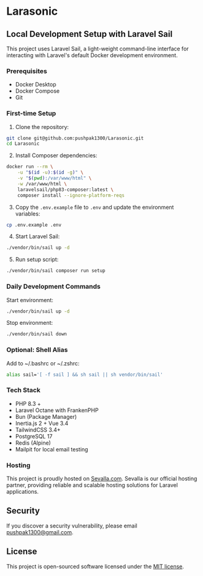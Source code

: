 # Larasonic

## Local Development Setup with Laravel Sail

This project uses Laravel Sail, a light-weight command-line interface for interacting with Laravel's default Docker development environment.

### Prerequisites

- Docker Desktop
- Docker Compose
- Git

### First-time Setup

1. Clone the repository:

```bash
git clone git@github.com:pushpak1300/Larasonic.git
cd Larasonic
```

2. Install Composer dependencies:

```bash
docker run --rm \
    -u "$(id -u):$(id -g)" \
    -v "$(pwd):/var/www/html" \
    -w /var/www/html \
    laravelsail/php83-composer:latest \
    composer install --ignore-platform-reqs
```

3. Copy the `.env.example` file to `.env` and update the environment variables:

```bash
cp .env.example .env
```

4. Start Laravel Sail:

```bash
./vendor/bin/sail up -d
```

5. Run setup script:

```bash
./vendor/bin/sail composer run setup
```

### Daily Development Commands

Start environment:

```bash
./vendor/bin/sail up -d
```

Stop environment:

```bash
./vendor/bin/sail down
```


### Optional: Shell Alias

Add to ~/.bashrc or ~/.zshrc:

```bash
alias sail='[ -f sail ] && sh sail || sh vendor/bin/sail'
```

### Tech Stack

- PHP 8.3 +
- Laravel Octane with FrankenPHP
- Bun (Package Manager)
- Inertia.js 2 + Vue 3.4
- TailwindCSS 3.4+
- PostgreSQL 17
- Redis (Alpine)
- Mailpit for local email testing

### Hosting

This project is proudly hosted on [Sevalla.com](https://sevalla.com/?ref=larasonic). Sevalla is our official hosting partner, providing reliable and scalable hosting solutions for Laravel applications.


## Security

If you discover a security vulnerability, please email pushpak1300@gmail.com.

## License

This project is open-sourced software licensed under the [MIT license](https://opensource.org/licenses/MIT).

